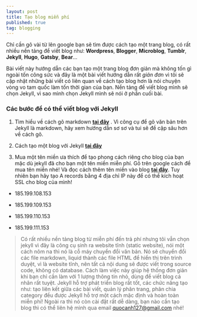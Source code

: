 ```yaml
---
layout: post
title: Tạo blog miễn phí
published: true
tag: blogging
---
```


Chỉ cần gõ vài từ lên google bạn sẽ tìm được cách tạo một trang blog, có rất nhiều nền tảng để viết blog như: **Wordpress**, **Blogger**, **Microblog**, **Tumblr**, **Jekyll**, **Hugo**, **Gatsby**, **Bear**...

Bài viết này hướng dẫn các bạn tạo một trang blog đơn giản mà không tốn gì ngoài tốn công sức và đây là một bài viết hướng dẫn rất _giản đơn_ vì tôi sẽ cập nhật những bài viết có liên quan về cách tạo blog hơn là nói chuyện vòng vo tam quốc làm tốn thời gian của bạn. Nền tảng để viết blog mình sẽ chọn Jekyll, vì sao mình chọn Jekyll mình sẽ nói ở phần cuối bài.

### Các bước để có thể viết blog với Jekyll
1. Tìm hiểu về cách gõ markdown [**tại đây**](https://viblo.asia/helps/cach-su-dung-markdown-bxjvZYnwkJZ "Hướng dẫn gõ văn bản với Markdown") . Vì công cụ để gõ văn bản trên Jekyll là markdown, hãy xem hướng dẫn sơ sơ và tui sẽ đề cập sâu hơn về cách gõ.

2. Cách tạo một blog với Jekyll [**tại đây**](https://caodem.com/cach-tao-1-blog-nho-voi-jekyll/ "Hướng dẫn tạo blog jekyll")

3. Mua một tên miền ưa thích để tạo phong cách riêng cho blog của bạn mặc dù jekyll đã cho bạn một tên miền miễn phí. Gõ trên google cách để mua tên miền nhé! Và đọc cách thêm tên miền vào blog [**tại đây**](https://caodem.com/su-dung-ten-mien-tuy-chinh-cho-blog-jekyll/ "Add tên miền vào blog"). Tuy nhiên bạn hãy tạo A records bằng 4 địa chỉ IP này để có thể kích hoạt SSL cho blog của mình!

+ 185.199.108.153

+ 185.199.109.153

+ 185.199.110.153

+ 185.199.111.153

> Có rất nhiều nền tảng blog từ miễn phí đến trả phí nhưng tôi vẫn chọn jekyll vì đây là công cụ sinh ra website tĩnh (static website), nói một cách nôm na thì nó là cỗ máy chuyển đổi văn bản. Nó sẽ chuyển đổi các file markdown, liquid thành các file HTML để hiển thị trên trình duyệt, vì là website tĩnh, nên tất cả nội dung sẽ được viết trong source code, không có database. Cách làm việc này giúp hệ thống đơn giản khi bạn chỉ cần làm với 1 lượng thông tin nhỏ, dùng để viết blog cá nhân rất tuyệt.
Jekyll hỗ trợ phát triển blog rất tốt, các chức năng tạo như: tạo liên kết giữa các bài viết, quản lý phân trang, phân chia category đều được Jekyll hỗ trợ một cách mặc định và hoàn toàn miễn phí! Ngoài ra thì nó còn cài đặt rất dễ dàng, bạn nào cần tạo blog thì có thể liên hệ mình qua email quocanh127@gmail.com nhé!



